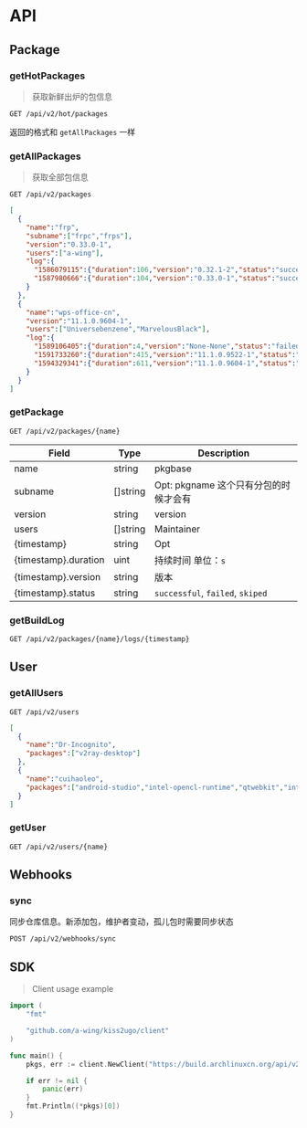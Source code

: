# API

## Package

### getHotPackages

> 获取新鲜出炉的包信息

`GET /api/v2/hot/packages`

返回的格式和 `getAllPackages` 一样

### getAllPackages

> 获取全部包信息

`GET /api/v2/packages`

```json
[
  {
    "name":"frp",
    "subname":["frpc","frps"],
    "version":"0.33.0-1",
    "users":["a-wing"],
    "log":{
      "1586079115":{"duration":106,"version":"0.32.1-2","status":"successful"},
      "1587980666":{"duration":104,"version":"0.33.0-1","status":"successful"}
    }
  },
  {
    "name":"wps-office-cn",
    "version":"11.1.0.9604-1",
    "users":["Universebenzene","MarvelousBlack"],
    "log":{
      "1589106405":{"duration":4,"version":"None-None","status":"failed"},
      "1591733260":{"duration":415,"version":"11.1.0.9522-1","status":"successful"},
      "1594329341":{"duration":611,"version":"11.1.0.9604-1","status":"successful"}
    }
  }
]
```

### getPackage

`GET /api/v2/packages/{name}`

Field | Type | Description
----- | ---- | -----------
name      | string   | pkgbase
subname   | []string | Opt: pkgname 这个只有分包的时候才会有
version   | string   | version
users     | []string | Maintainer
{timestamp} | string | Opt
{timestamp}.duration  | uint | 持续时间 单位：`s`
{timestamp}.version | string | 版本
{timestamp}.status  | string | `successful`, `failed`, `skiped`

### getBuildLog

`GET /api/v2/packages/{name}/logs/{timestamp}`

## User

### getAllUsers

`GET /api/v2/users`

```json
[
  {
    "name":"Dr-Incognito",
    "packages":["v2ray-desktop"]
  },
  {
    "name":"cuihaoleo",
    "packages":["android-studio","intel-opencl-runtime","qtwebkit","intel-opencl-sdk","fcitx-sogoupinyin","tinc-pre"]
  }
]
```

### getUser

`GET /api/v2/users/{name}`

## Webhooks

### sync

同步仓库信息。新添加包，维护者变动，孤儿包时需要同步状态

`POST /api/v2/webhooks/sync`

## SDK

> Client usage example

```go
import (
	"fmt"

	"github.com/a-wing/kiss2ugo/client"
)

func main() {
	pkgs, err := client.NewClient("https://build.archlinuxcn.org/api/v2/").GetPkgs()

	if err != nil {
		panic(err)
	}
	fmt.Println((*pkgs)[0])
}
```
